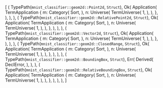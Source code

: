 [
    (
        TypePath(`mnist_classifier::geom2d::Point2d`, `Struct`),
        Ok(
            Application(
                TermApplication {
                    m: Category(
                        Sort,
                    ),
                    n: Universe(
                        TermUniverse(
                            1,
                        ),
                    ),
                },
            ),
        ),
    ),
    (
        TypePath(`mnist_classifier::geom2d::RelativePoint2d`, `Struct`),
        Ok(
            Application(
                TermApplication {
                    m: Category(
                        Sort,
                    ),
                    n: Universe(
                        TermUniverse(
                            1,
                        ),
                    ),
                },
            ),
        ),
    ),
    (
        TypePath(`mnist_classifier::geom2d::Vector2d`, `Struct`),
        Ok(
            Application(
                TermApplication {
                    m: Category(
                        Sort,
                    ),
                    n: Universe(
                        TermUniverse(
                            1,
                        ),
                    ),
                },
            ),
        ),
    ),
    (
        TypePath(`mnist_classifier::geom2d::ClosedRange`, `Struct`),
        Ok(
            Application(
                TermApplication {
                    m: Category(
                        Sort,
                    ),
                    n: Universe(
                        TermUniverse(
                            1,
                        ),
                    ),
                },
            ),
        ),
    ),
    (
        TypePath(`mnist_classifier::geom2d::BoundingBox`, `Struct`),
        Err(
            Derived(
                DeclError,
            ),
        ),
    ),
    (
        TypePath(`mnist_classifier::geom2d::RelativeBoundingBox`, `Struct`),
        Ok(
            Application(
                TermApplication {
                    m: Category(
                        Sort,
                    ),
                    n: Universe(
                        TermUniverse(
                            1,
                        ),
                    ),
                },
            ),
        ),
    ),
]